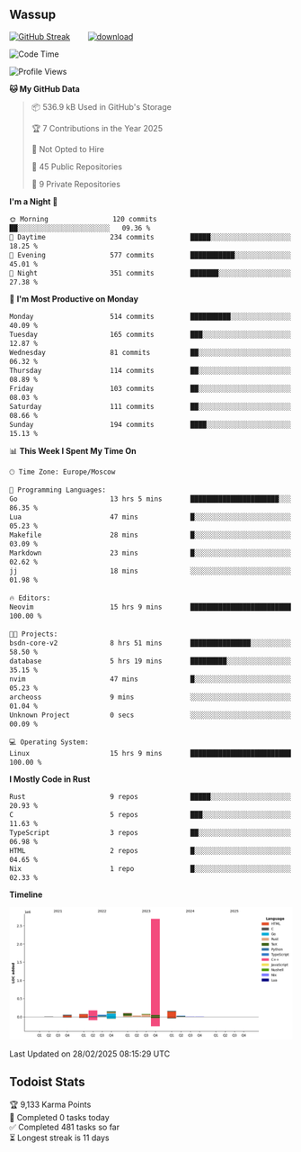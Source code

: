 ## Wassup

<!--
-->

[![GitHub Streak](http://github-readme-streak-stats.herokuapp.com?user=archeoss&theme=shades-of-purple&hide_border=true&date_format=j%20M%5B%20Y%5D)](https://git.io/streak-stats)&nbsp;&nbsp;&nbsp;&nbsp;&nbsp;&nbsp;&nbsp;&nbsp;[![download](https://user-images.githubusercontent.com/68448737/147796309-d8b65b1d-4dde-40d9-b03a-2b42aaa6cd43.jpeg)
](http://bmstu.ru/)

<!--START_SECTION:waka-->
![Code Time](http://img.shields.io/badge/Code%20Time-3%2C769%20hrs%2011%20mins-blue)

![Profile Views](http://img.shields.io/badge/Profile%20Views-2-blue)

**🐱 My GitHub Data** 

> 📦 536.9 kB Used in GitHub's Storage 
 > 
> 🏆 7 Contributions in the Year 2025
 > 
> 🚫 Not Opted to Hire
 > 
> 📜 45 Public Repositories 
 > 
> 🔑 9 Private Repositories 
 > 
**I'm a Night 🦉** 

```text
🌞 Morning                120 commits         ██░░░░░░░░░░░░░░░░░░░░░░░   09.36 % 
🌆 Daytime                234 commits         █████░░░░░░░░░░░░░░░░░░░░   18.25 % 
🌃 Evening                577 commits         ███████████░░░░░░░░░░░░░░   45.01 % 
🌙 Night                  351 commits         ███████░░░░░░░░░░░░░░░░░░   27.38 % 
```
📅 **I'm Most Productive on Monday** 

```text
Monday                   514 commits         ██████████░░░░░░░░░░░░░░░   40.09 % 
Tuesday                  165 commits         ███░░░░░░░░░░░░░░░░░░░░░░   12.87 % 
Wednesday                81 commits          ██░░░░░░░░░░░░░░░░░░░░░░░   06.32 % 
Thursday                 114 commits         ██░░░░░░░░░░░░░░░░░░░░░░░   08.89 % 
Friday                   103 commits         ██░░░░░░░░░░░░░░░░░░░░░░░   08.03 % 
Saturday                 111 commits         ██░░░░░░░░░░░░░░░░░░░░░░░   08.66 % 
Sunday                   194 commits         ████░░░░░░░░░░░░░░░░░░░░░   15.13 % 
```


📊 **This Week I Spent My Time On** 

```text
🕑︎ Time Zone: Europe/Moscow

💬 Programming Languages: 
Go                       13 hrs 5 mins       ██████████████████████░░░   86.35 % 
Lua                      47 mins             █░░░░░░░░░░░░░░░░░░░░░░░░   05.23 % 
Makefile                 28 mins             █░░░░░░░░░░░░░░░░░░░░░░░░   03.09 % 
Markdown                 23 mins             █░░░░░░░░░░░░░░░░░░░░░░░░   02.62 % 
jj                       18 mins             ░░░░░░░░░░░░░░░░░░░░░░░░░   01.98 % 

🔥 Editors: 
Neovim                   15 hrs 9 mins       █████████████████████████   100.00 % 

🐱‍💻 Projects: 
bsdn-core-v2             8 hrs 51 mins       ███████████████░░░░░░░░░░   58.50 % 
database                 5 hrs 19 mins       █████████░░░░░░░░░░░░░░░░   35.15 % 
nvim                     47 mins             █░░░░░░░░░░░░░░░░░░░░░░░░   05.23 % 
archeoss                 9 mins              ░░░░░░░░░░░░░░░░░░░░░░░░░   01.04 % 
Unknown Project          0 secs              ░░░░░░░░░░░░░░░░░░░░░░░░░   00.09 % 

💻 Operating System: 
Linux                    15 hrs 9 mins       █████████████████████████   100.00 % 
```

**I Mostly Code in Rust** 

```text
Rust                     9 repos             █████░░░░░░░░░░░░░░░░░░░░   20.93 % 
C                        5 repos             ███░░░░░░░░░░░░░░░░░░░░░░   11.63 % 
TypeScript               3 repos             ██░░░░░░░░░░░░░░░░░░░░░░░   06.98 % 
HTML                     2 repos             █░░░░░░░░░░░░░░░░░░░░░░░░   04.65 % 
Nix                      1 repo              █░░░░░░░░░░░░░░░░░░░░░░░░   02.33 % 
```



**Timeline**

![Lines of Code chart](https://raw.githubusercontent.com/archeoss/archeoss/master/assets/bar_graph.png)


 Last Updated on 28/02/2025 08:15:29 UTC
<!--END_SECTION:waka-->

## Todoist Stats

<!-- TODO-IST:START -->
🏆  9,133 Karma Points           
🌸  Completed 0 tasks today           
✅  Completed 481 tasks so far           
⏳  Longest streak is 11 days
<!-- TODO-IST:END -->
